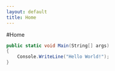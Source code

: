 ```yaml
---
layout: default
title: Home
---
```

#Home

```csharp
public static void Main(String[] args)
{
    Console.WriteLine("Hello World!");
}
```

